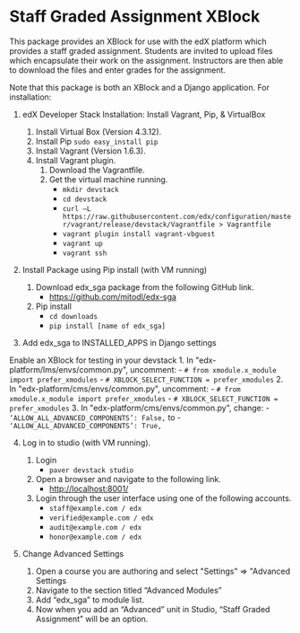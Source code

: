 Staff Graded Assignment XBlock
==============================

This package provides an XBlock for use with the edX platform which provides a staff graded assignment. Students are invited to upload files which encapsulate their work on the assignment. Instructors are then able to download the files and enter grades for the assignment.

Note that this package is both an XBlock and a Django application. For installation:

1. edX Developer Stack Installation: Install Vagrant, Pip, & VirtualBox
	1. Install Virtual Box (Version 4.3.12).
	2. Install Pip ```sudo easy_install pip```
	3. Install Vagrant (Version 1.6.3).
	4. Install Vagrant plugin.
		1. Download the Vagrantfile.
		2. Get the virtual machine running.
			- ```mkdir devstack```
			- ```cd devstack```
			- ```curl –L https://raw.githubusercontent.com/edx/configuration/master/vagrant/release/devstack/Vagrantfile > Vagrantfile```
			- ```vagrant plugin install vagrant-vbguest```
			- ```vagrant up```
			- ```vagrant ssh```

2. Install Package using Pip install (with VM running)
	1. Download edx_sga package from the following GitHub link.
		- https://github.com/mitodl/edx-sga
	2. Pip install
		- ```cd downloads```
		- ```pip install [name of edx_sga]```

3. Add edx_sga to INSTALLED_APPS in Django settings

Enable an XBlock for testing in your devstack
 	1. In "edx-platform/lms/envs/common.py", uncomment:
 		- ```# from xmodule.x_module import prefer_xmodules```
 		- ```# XBLOCK_SELECT_FUNCTION = prefer_xmodules```
 	2. In "edx-platform/cms/envs/common.py", uncomment:
 		- ```# from xmodule.x_module import prefer_xmodules```
 		- ```# XBLOCK_SELECT_FUNCTION = prefer_xmodules```
 	3. In "edx-platform/cms/envs/common.py", change:
 		- ```‘ALLOW_ALL_ADVANCED_COMPONENTS’: False,```
 		to
 		- ```‘ALLOW_ALL_ADVANCED_COMPONENTS’: True,```

4. Log in to studio (with VM running).
	1. Login
		- ```paver devstack studio```
	2. Open a browser and navigate to the following link.
		- [http://localhost:8001/](http://localhost:8001/)
	3. Login through the user interface using one of the following accounts.
		- ```staff@example.com / edx```
		- ```verified@example.com / edx```
		- ```audit@example.com / edx```
		- ```honor@example.com / edx```

5. Change Advanced Settings
	1. Open a course you are authoring and select "Settings" ⇒ "Advanced Settings
	2. Navigate to the section titled “Advanced Modules”
	3. Add “edx_sga” to module list.
	4. Now when you add an “Advanced” unit in Studio, “Staff Graded Assignment” will be an option.
